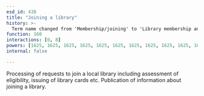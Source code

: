 ```yaml
---
esd_id: 438
title: "Joining a library"
history: >-
  Term name changed from 'Membership/joining' to 'Library membership and joining' and scope notes added in version 2.02. Term name changed from 'Library membership and joining' to 'Libraries - how to join' in version 3.00. Name changed to 'Joining a library' in version 4.00.
function: 160
interactions: [0, 8]
powers: [1625, 1625, 1625, 1625, 1625, 1625, 1625, 1625, 1625, 1625, 1627, 1627, 3138, 3138, 3138, 3138, 3138, 3138, 3138]
internal: false

---
```


Processing of requests to join a local library including assessment of eligibility, issuing of library cards etc.  Publication of information about joining a library.

